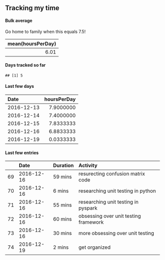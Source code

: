 Tracking my time
----------------



#### Bulk average

Go home to family when this equals 7.5!


| mean(hoursPerDay)|
|-----------------:|
|              6.01|

#### Days tracked so far


```
## [1] 5
```

#### Last few days


|Date       | hoursPerDay|
|:----------|-----------:|
|2016-12-13 |   7.9000000|
|2016-12-14 |   7.4000000|
|2016-12-15 |   7.8333333|
|2016-12-16 |   6.8833333|
|2016-12-19 |   0.0333333|

#### Last few entries


|   |Date       |Duration |Activity                              |
|:--|:----------|:--------|:-------------------------------------|
|69 |2016-12-16 |59 mins  |resurecting confusion matrix code     |
|70 |2016-12-16 |6 mins   |researching unit testing in python    |
|71 |2016-12-16 |55 mins  |researching unit testing in pyspark   |
|72 |2016-12-16 |60 mins  |obsessing over unit testing framework |
|73 |2016-12-16 |30 mins  |more obsessing over unit testing      |
|74 |2016-12-19 |2 mins   |get organized                         |
